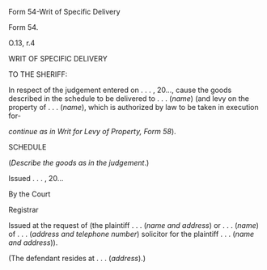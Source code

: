 Form 54-Writ of Specific Delivery

Form 54.

O.13, r.4

WRIT OF SPECIFIC DELIVERY

TO THE SHERIFF:

In respect of the judgement entered on . . . , 20\..., cause the goods
described in the schedule to be delivered to . . . (*name*) (and levy on
the property of . . . (*name*), which is authorized by law to be taken
in execution for-

*continue as in Writ for Levy of Property, Form 58*).

SCHEDULE

(*Describe the goods as in the judgement*.)

Issued . . . , 20\...

By the Court

Registrar

Issued at the request of (the plaintiff . . . (*name and address*) or .
. . (*name*) of . . . (*address and telephone number*) solicitor for the
plaintiff . . . (*name and address*)).

(The defendant resides at . . . (*address*).)

